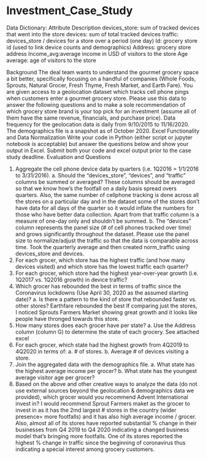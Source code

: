 # Investment_Case_Study
Data Dictionary:
Attribute	Description
devices_store:	sum of tracked devices that went into the store
devices:	sum of total tracked devices
traffic:	devices_store / devices for a store over a period (one day)
Id:	grocery store id (used to link device counts and demographics)
Address:	grocery store address
Income_avg:average income in USD of visitors to the store
Age	average: age of visitors to the store

Background
The deal team wants to understand the gourmet grocery space a bit better, specifically focusing on a handful of companies (Whole Foods, Sprouts, Natural Grocer, Fresh Thyme, Fresh Market, and Earth Fare). You are given access to a geolocation dataset which tracks cell phone pings when customers enter a gourmet grocery store.  Please use this data to answer the following questions and to make a sole recommendation of which grocery store brand is your top pick for an investment (assume all of them have the same revenue, financials, and purchase price). 
Data frequency for the geolocation data is daily from 9/10/2015 to 11/16/2020. The demographics file is a snapshot as of October 2020. 
Excel Functionality and Data Normalization 
Write your code in Python (either script or jupyter notebook is acceptable) but answer the questions below and show your output in Excel. Submit both your code and excel output prior to the case study deadline. 
Evaluation and Questions  
1.	Aggregate the cell phone device data by quarters (i.e. 1Q2016 = 1/1/2016 to 3/31/2016). 
a.	Should the “devices_store”, “devices”, and “traffic” columns be summed or averaged?
These columns should be averaged so that we know how’s the footfall on a daily basis spread overs quarters. Also, the same number of cellphone tracking is done across all the stores on a particular day and in the dataset some of the stores don’t have data for all days of the quarter so it would inflate the numbers for those who have better data collection.
Apart from that traffic column is a measure of one-day only and shouldn’t be summed.
b.	The “devices” column represents the panel size (# of cell phones tracked over time) and grows significantly throughout the dataset. Please use the panel size to normalize/adjust the traffic so that the data is comparable across time.
Took the quarterly average and then created norm_traffic using devices_store and devices.
2.	For each grocer, which store has the highest traffic (and how many devices visited) and which store has the lowest traffic each quarter?
3.	For each grocer, which store had the highest year-over-year growth (i.e. 1Q2017 vs. 1Q2016 growth) in device traffic?
4.	Which grocer has rebounded the best in terms of traffic since the Coronavirus lockdowns (Use April 30, 2020 as the assumed starting date)?
a.	Is there a pattern to the kind of store that rebounded faster vs. other stores?
Earthfare rebounded the best
If comparing just the stores, I noticed Sprouts Farmers Market showing great growth and it looks like people have thronged towards this store.
5.	How many stores does each grocer have per state? 
a.	Use the Address column (column G) to determine the state of each grocery.
See attached excel
6.	For each grocer, which state had the highest growth from 4Q2019 to 4Q2020 in terms of:
a.	# of stores.
b.	Average # of devices visiting a store.
7.	Join the aggregated data with the demographics file.
a.	What state has the highest average income per grocer?
b.	What state has the youngest average visitor age per grocer?
8.	Based on the above and other creative ways to analyze the data (do not use external sources beyond the geolocation & demographics data we provided), which grocer would you recommend Advent International invest in? 
I would recommend Sprout Farmers maket as the grocer to invest in as it has the 2md largest # stores in the country (wider presence= more footfalls) and it has also high average income / grocer.
Also, almost all of its stores have reported substantial % change in their businesses from Q4 2019 to Q4 2020 indicating a changed business model that’s bringing more footfalls.
One of its stores reported the highest % change in traffic since the beginning of coronavirus thus indicating a special interest among grocery customers.





